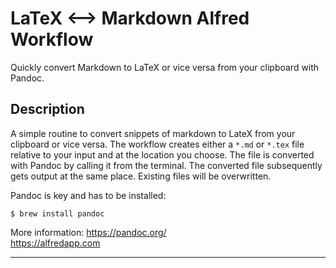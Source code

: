 # LaTeX ⟷ Markdown Alfred Workflow
Quickly convert Markdown to LaTeX or vice versa from your clipboard with Pandoc.

## Description

A simple routine to convert snippets of markdown to LateX from your
clipboard or vice versa. The workflow creates either a ``*.md`` or ``*.tex``
file relative to your input and at the location you choose. The file is
converted with Pandoc by calling it from the terminal. The converted
file subsequently gets output at the same place. Existing files will be
overwritten.

Pandoc is key and has to be installed:

    $ brew install pandoc

More information: https://pandoc.org/  
https://alfredapp.com

---

